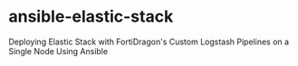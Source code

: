 # ansible-elastic-stack
Deploying Elastic Stack with FortiDragon's Custom Logstash Pipelines on a Single Node Using Ansible
